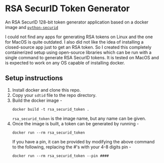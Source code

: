 # RSA SecurID Token Generator
An RSA SecurID 128-bit token generator application based on a docker image and [`python-securid`](https://github.com/andreax79/python-securid)

I could not find any apps for generating RSA tokens on Linux and the one for MacOS is quite outdated. I also did not like the idea of installing a closed-source app just to get an RSA token. So I created this completely containerized setup using open-source libraries which can be run with a single command to generate RSA SecurID tokens. It is tested on MacOS and is expected to work on any OS capable of installing docker.

## Setup instructions
1. Install docker and clone this repo.
2. Copy your `sdtid` file to the repo directory. 
3. Build the docker image - 
    ````
    docker build -t rsa_securid_token .
    ````
    `rsa_securid_token` is the image name, but any name can be given.
4. Once the image is built, a token can be generated by running - 
    ````
    docker run --rm rsa_securid_token
    ````
    If you have a pin, it can be provided by modifying the above command to the following, replacing the #'s with your 4-8 digits pin -
    ````
    docker run --rm rsa_securid_token --pin ####
    ````